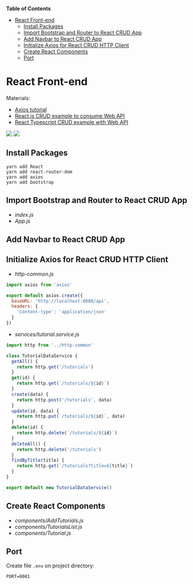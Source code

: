 <!-- markdown-toc start - Don't edit this section. Run M-x markdown-toc-refresh-toc -->
**Table of Contents**

- [React Front-end](#react-front-end)
    - [Install Packages](#install-packages)
    - [Import Bootstrap and Router to React CRUD App](#import-bootstrap-and-router-to-react-crud-app)
    - [Add Navbar to React CRUD App](#add-navbar-to-react-crud-app)
    - [Initialize Axios for React CRUD HTTP Client](#initialize-axios-for-react-crud-http-client)
    - [Create React Components](#create-react-components)
    - [Port](#port)

<!-- markdown-toc end -->

# React Front-end

Materials:

- [Axios tutorial](https://www.bezkoder.com/axios-request/)
- [React.js CRUD example to consume Web API](https://www.bezkoder.com/react-crud-web-api/)
- [React Typescript CRUD example with Web API](https://bezkoder.com/react-typescript-axios/)

![](https://www.bezkoder.com/wp-content/uploads/2020/03/django-react-axios-rest-framework-crud-example-react-overview.png)
![](https://www.bezkoder.com/wp-content/uploads/2020/11/react-redux-crud-example-rest-api-axios-app-components.png)

## Install Packages

```shell
yarn add React
yarn add react-router-dom
yarn add axios
yarn add bootstrap
```

## Import Bootstrap and Router to React CRUD App

- _index.js_
- _App.js_

## Add Navbar to React CRUD App

## Initialize Axios for React CRUD HTTP Client

- _http-common.js_

```js
import axios from 'axios'

export default axios.create({
  baseURL: 'http://localhost:8080/api',
  headers: {
    'Content-type': 'application/json'
  }
})
```

- _services/tutorial.service.js_

```js
import http from '../http-common'

class TutorialDataService {
  getAll() {
    return http.get('/tutorials')
  }
  get(id) {
    return http.get(`/tutorials/${id}`)
  }
  create(data) {
    return http.post('/tutorials', data)
  }
  update(id, data) {
    return http.put(`/tutorials/${id}`, data)
  }
  delete(id) {
    return http.delete(`/tutorials/${id}`)
  }
  deleteAll() {
    return http.delete('/tutorials')
  }
  findByTitle(title) {
    return http.get(`/tutorials?title=${title}`)
  }
}

export default new TutorialDataService()
```

## Create React Components

- _components/AddTutorials.js_
- _components/TutorialsList.js_
- _components/Tutorial.js_

## Port

Create file `.env` on project directory:


```
PORT=8081
```
